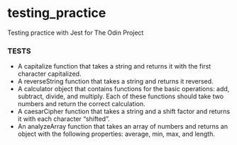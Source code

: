 # testing_practice
Testing practice with Jest for The Odin Project

### TESTS

* A capitalize function that takes a string and returns it with the first character capitalized.
* A reverseString function that takes a string and returns it reversed.
* A calculator object that contains functions for the basic operations: add, subtract, divide, and multiply. Each of these functions should take two numbers and return the correct calculation.
* A caesarCipher function that takes a string and a shift factor and returns it with each character “shifted”. 
* An analyzeArray function that takes an array of numbers and returns an object with the following properties: average, min, max, and length.
